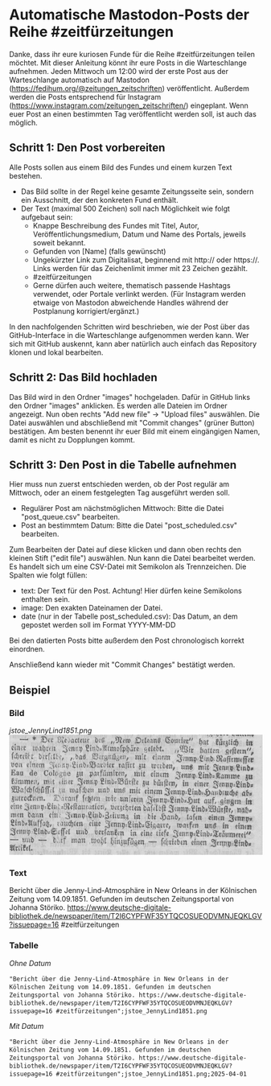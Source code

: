 # Automatische Mastodon-Posts der Reihe #zeitfürzeitungen

Danke, dass ihr eure kuriosen Funde für die Reihe #zeitfürzeitungen teilen möchtet. Mit dieser Anleitung könnt ihr eure Posts in die Warteschlange aufnehmen. Jeden Mittwoch um 12:00 wird der erste Post aus der Warteschlange automatisch auf Mastodon (https://fedihum.org/@zeitungen_zeitschriften) veröffentlicht. Außerdem werden die Posts entsprechend für Instagram (https://www.instagram.com/zeitungen_zeitschriften/) eingeplant. Wenn euer Post an einen bestimmten Tag veröffentlicht werden soll, ist auch das möglich.

## Schritt 1: Den Post vorbereiten

Alle Posts sollen aus einem Bild des Fundes und einem kurzen Text bestehen.

- Das Bild sollte in der Regel keine gesamte Zeitungsseite sein, sondern ein Ausschnitt, der den konkreten Fund enthält.
- Der Text (maximal 500 Zeichen) soll nach Möglichkeit wie folgt aufgebaut sein:
  - Knappe Beschreibung des Fundes mit Titel, Autor, Veröffentlichungsmedium, Datum und Name des Portals, jeweils soweit bekannt.
  - Gefunden von [Name] (falls gewünscht)
  - Ungekürzter Link zum Digitalisat, beginnend mit http:// oder https://. Links werden für das Zeichenlimit immer mit 23 Zeichen gezählt.
  - #zeitfürzeitungen
  - Gerne dürfen auch weitere, thematisch passende Hashtags verwendet, oder Portale verlinkt werden. (Für Instagram werden etwaige von Mastodon abweichende Handles während der Postplanung korrigiert/ergänzt.)
 
In den nachfolgenden Schritten wird beschrieben, wie der Post über das GitHub-Interface in die Warteschlange aufgenommen werden kann. Wer sich mit GitHub auskennt, kann aber natürlich auch einfach das Repository klonen und lokal bearbeiten.
 
## Schritt 2: Das Bild hochladen

Das Bild wird in den Ordner "images" hochgeladen. Dafür in GitHub links den Ordner "images" anklicken. Es werden alle Dateien im Ordner angezeigt. Nun oben rechts "Add new file" -> "Upload files" auswählen. Die Datei auswählen und abschließend mit "Commit changes" (grüner Button) bestätigen. Am besten benennt ihr euer Bild mit einem eingängigen Namen, damit es nicht zu Dopplungen kommt.

## Schritt 3: Den Post in die Tabelle aufnehmen

Hier muss nun zuerst entschieden werden, ob der Post regulär am Mittwoch, oder an einem festgelegten Tag ausgeführt werden soll.
- Regulärer Post am nächstmöglichen Mittwoch: Bitte die Datei "post_queue.csv" bearbeiten.
- Post an bestimmtem Datum: Bitte die Datei "post_scheduled.csv" bearbeiten.

Zum Bearbeiten der Datei auf diese klicken und dann oben rechts den kleinen Stift ("edit file") auswählen. Nun kann die Datei bearbeitet werden. Es handelt sich um eine CSV-Datei mit Semikolon als Trennzeichen. Die Spalten wie folgt füllen:
- text: Der Text für den Post. Achtung! Hier dürfen keine Semikolons enthalten sein.
- image: Den exakten Dateinamen der Datei.
- date (nur in der Tabelle post_scheduled.csv): Das Datum, an dem gepostet werden soll im Format YYYY-MM-DD

Bei den datierten Posts bitte außerdem den Post chronologisch korrekt einordnen. 

Anschließend kann wieder mit "Commit Changes" bestätigt werden.

## Beispiel

### Bild
*jstoe_JennyLind1851.png*
![](images/jstoe_JennyLind1851.png)

### Text
Bericht über die Jenny-Lind-Atmosphäre in New Orleans in der Kölnischen Zeitung vom 14.09.1851. Gefunden im deutschen Zeitungsportal von Johanna Störiko. https://www.deutsche-digitale-bibliothek.de/newspaper/item/T2I6CYPFWF35YTQCOSUEODVMNJEQKLGV?issuepage=16 #zeitfürzeitungen

### Tabelle

*Ohne Datum*

```
"Bericht über die Jenny-Lind-Atmosphäre in New Orleans in der Kölnischen Zeitung vom 14.09.1851. Gefunden im deutschen Zeitungsportal von Johanna Störiko. https://www.deutsche-digitale-bibliothek.de/newspaper/item/T2I6CYPFWF35YTQCOSUEODVMNJEQKLGV?issuepage=16 #zeitfürzeitungen";jstoe_JennyLind1851.png
```

*Mit Datum*

```
"Bericht über die Jenny-Lind-Atmosphäre in New Orleans in der Kölnischen Zeitung vom 14.09.1851. Gefunden im deutschen Zeitungsportal von Johanna Störiko. https://www.deutsche-digitale-bibliothek.de/newspaper/item/T2I6CYPFWF35YTQCOSUEODVMNJEQKLGV?issuepage=16 #zeitfürzeitungen";jstoe_JennyLind1851.png;2025-04-01
```
